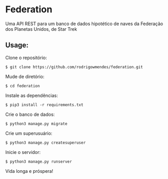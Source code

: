 # Federation

Uma API REST para um banco de dados hipotético de naves da Federação dos Planetas Unidos, de Star Trek

## Usage: 

Clone o repositório:

`$ git clone https://github.com/rodrigowmendes/federation.git`

Mude de diretório:

`$ cd federation`


Instale as dependências:

`$ pip3 install -r requirements.txt`


Crie o banco de dados:

`$ python3 manage.py migrate` 


Crie um superusuário:

`$ python3 manage.py createsuperuser`


Inicie o servidor:

`$ python3 manage.py runserver`


Vida longa e próspera!  


